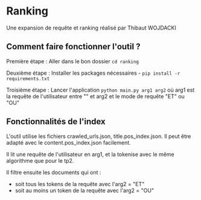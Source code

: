# Ranking

Une expansion de requête et ranking réalisé par Thibaut WOJDACKI

## Comment faire fonctionner l'outil ?

Première étape : Aller dans le bon dossier `cd ranking`

Deuxième étape  : Installer les packages nécessaires - `pip install -r requirements.txt`

Troisième étape : Lancer l'application  `python main.py arg1 arg2`
    où arg1 est la requête de l'utilisateur entre ""
    et arg2 et le mode de requête "ET" ou "OU"

## Fonctionnalités de l'index

L'outil utilise les fichiers crawled_urls.json, title.pos_index.json. Il peut être adapté avec le content.pos_index.json facilement.

Il lit une requête de l'utilisateur en arg1, et la tokenise avec le même algorithme que pour le tp2.

Il filtre ensuite les documents qui ont :
- soit tous les tokens de la requête avec l'arg2 = "ET" 
- soit au moins un token de la requête avec l'arg2 = "OU"
